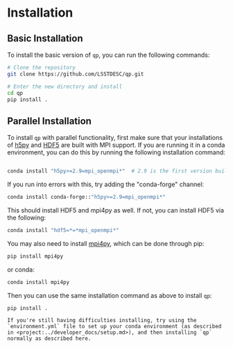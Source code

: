 # Installation

## Basic Installation

To install the basic version of `qp`, you can run the following commands:

```bash
# Clone the repository
git clone https://github.com/LSSTDESC/qp.git

# Enter the new directory and install
cd qp
pip install .
```

## Parallel Installation

To install `qp` with parallel functionality, first make sure that your installations of [h5py](https://docs.h5py.org/en/stable/quick.html#) and [HDF5](https://support.hdfgroup.org/documentation/index.html) are built with MPI support. If you are running it in a conda environment, you can do this by running the following installation command:

```bash

conda install "h5py>=2.9=mpi_openmpi*"  # 2.9 is the first version built with mpi on this channel

```

If you run into errors with this, try adding the "conda-forge" channel:

```bash
conda install conda-forge::"h5py>=2.9=mpi_openmpi*"
```

This should install HDF5 and mpi4py as well. If not, you can install HDF5 via the following:

```bash
conda install "hdf5=*=*mpi_openmpi*"
```

You may also need to install [mpi4py](https://mpi4py.readthedocs.io/en/stable/install.html), which can be done through pip:

```bash
pip install mpi4py
```

or conda:

```bash
conda install mpi4py
```

Then you can use the same installation command as above to install `qp`:

```bash
pip install .
```

```{tip}
If you're still having difficulties installing, try using the `environment.yml` file to set up your conda environment (as described in <project:../developer_docs/setup.md>), and then installing `qp` normally as described here.
```
